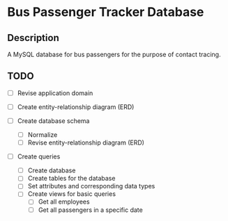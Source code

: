 # Bus Passenger Tracker Database

## Description

A MySQL database for bus passengers for the purpose of contact tracing.

## TODO

- [ ] Revise application domain
- [ ] Create entity-relationship diagram (ERD)
- [ ] Create database schema

  - [ ] Normalize
  - [ ] Revise entity-relationship diagram (ERD)

- [ ] Create queries
  - [ ] Create database
  - [ ] Create tables for the database
  - [ ] Set attributes and corresponding data types
  - [ ] Create views for basic queries
    - [ ] Get all employees
    - [ ] Get all passengers in a specific date
